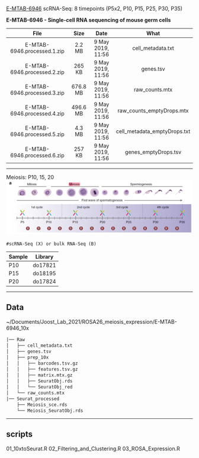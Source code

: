 [E-MTAB-6946](https://www.ebi.ac.uk/arrayexpress/experiments/E-MTAB-6946/) scRNA-Seq: 8 timepoints (P5x2, P10, P15, P25, P30, P35)

**E-MTAB-6946 - Single-cell RNA sequencing of mouse germ cells**

|File|Size|Date|What|
|:-:|:-:|:-:|:-:
|E-MTAB-6946.processed.1.zip|2.2 MB|  9 May 2019, 11:56| cell_metadata.txt
|E-MTAB-6946.processed.2.zip|265 KB|  9 May 2019, 11:56| genes.tsv
|E-MTAB-6946.processed.3.zip|676.8 MB|9 May 2019, 11:56|raw_counts.mtx
|E-MTAB-6946.processed.4.zip|496.6 MB|9 May 2019, 11:56|raw_counts_emptyDrops.mtx
|E-MTAB-6946.processed.5.zip|4.3 MB|  9 May 2019, 11:56|cell_metadata_emptyDrops.txt
|E-MTAB-6946.processed.6.zip|257 KB|  9 May 2019, 11:56|genes_emptyDrops.tsv
---


Meiosis: P10, 15, 20 
![2e22835beae60a6001e515b8f4c2381f.png](../_resources/2e22835beae60a6001e515b8f4c2381f.png)
```
#scRNA-Seq (X) or bulk RNA-Seq (B)
```


|Sample|Library|
|-|-|
|P10|do17821|
|P15|do18195|
|P20|do17824|

---
## Data 
~/Documents/Joost_Lab_2021/ROSA26_meiosis_expression/E-MTAB-6946_10x
```
|── Raw
│   ├── cell_metadata.txt
│   ├── genes.tsv
│   ├── prep_10x
│   │   ├── barcodes.tsv.gz
│   │   ├── features.tsv.gz
│   │   ├── matrix.mtx.gz
│   │   ├── SeuratObj.rds
│   │   └── SeuratObj_red
│   └── raw_counts.mtx
|── Seurat_processed
    ├── Meiosis_sce.rds
    └── Meiosis_SeuratObj.rds
```
---
## scripts
01_10xtoSeurat.R
02_Filtering_and_Clustering.R
03_ROSA_Expression.R
